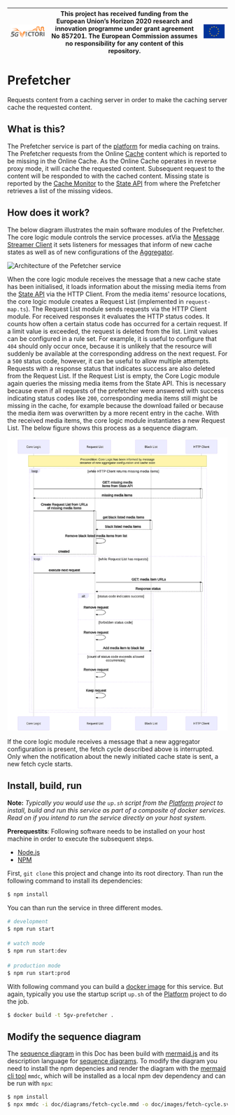 | [![5G-VICTORI logo](doc/images/5g-victori-logo.png)](https://www.5g-victori-project.eu/) | This project has received funding from the European Union’s Horizon 2020 research and innovation programme under grant agreement No 857201. The European Commission assumes no responsibility for any content of this repository. | [![Acknowledgement: This project has received funding from the European Union’s Horizon 2020 research and innovation programme under grant agreement No 857201.](doc/images/eu-flag.jpg)](https://ec.europa.eu/programmes/horizon2020/en) |
| ---------------------------------------------------------------------------------------- | ------------------------------------------------------------------------------------------------------------------------------------------- | ----------------------------------------------------------------------------------------------------------------------------------------------------------------------------------------------------------------------------------------- |


# Prefetcher

Requests content from a caching server in order to make the caching server cache the requested content.

## What is this?

The Prefetcher service is part of the [platform](../../../5gv-platform) for media caching on trains. The Prefetcher requests from the Online [Cache](../../../5gv-cache) content which is reported to be missing in the Online Cache. As the Online Cache operates in reverse proxy mode, it will cache the requested content. Subsequent request to the content will be responded to with the cached content. Missing state is reported by the [Cache Monitor](../../../5gv-cache-monitor) to the [State API](../../../5gv-state-api) from where the Prefetcher retrieves a list of the missing videos.

## How does it work?

The below diagram illustrates the main software modules of the Prefetcher. The core logic module controls the service processes. atVia the [Message Streamer Client](../../../5gv-messenger) it sets listeners for messages that inform of new cache states as well as of new configurations of the [Aggregator](../../../5gv-aggregator).

![Architecture of the Pefetcher service](https://docs.google.com/drawings/d/14Fp6Uh5ANOHJsuxn-eVHblYvyGa242fy4-nRYrfxVqI/export/svg)

When the core logic module receives the message that a new cache state has been initialised, it loads information about the missing media items from the [State API](../../../5gv-state-api) via the HTTP Client. From the media items' resource locations, the core logic module creates a Request List (implemented in `request-map.ts`). The Request List module sends requests via the HTTP Client module. For received responses it evaluates the HTTP status codes. It counts how often a certain status code has occurred for a certain request. If a limit value is exceeded, the request is deleted from the list. Limit values can be configured in a rule set. For example, it is useful to configure that `404` should only occur once, because it is unlikely that the resource will suddenly be available at the corresponding address on the next request. For a `500` status code, however, it can be useful to allow multiple attempts. Requests with a response status that indicates success are also deleted from the Request List. If the Request List is empty, the Core Logic module again queries the missing media items from the State API. This is necessary because even if all requests of the prefetcher were answered with success indicating status codes like `200`, corresponding media items still might be missing in the cache, for example because the download failed or because the media item was overwritten by a more recent entry in the cache. With the received media items, the core logic module instantiates a new Request List. The below figure shows this process as a sequence diagram.

![Diagram of fetch cycle](doc/images/fetch-cycle.svg)

If the core logic module receives a message that a new aggregator configuration is present, the fetch cycle described above is interrupted. Only when the notification about the newly initiated cache state is sent, a new fetch cycle starts.

## Install, build, run

**Note:** _Typically you would use the `up.sh` script from the [Platform](../../../5gv-platform) project to install, build and run this service as part of a composite of docker services. Read on if you intend to run the service directly on your host system._

**Prerequestits**: Following software needs to be installed on your host machine in order to execute the subsequent steps.

- [Node.js](https://nodejs.org/en/)
- [NPM](https://www.npmjs.com/)

First, `git clone` this project and change into its root directory. Than run the following command to install its dependencies:

```bash
$ npm install
```

You can than run the service in three different modes.

```bash
# development
$ npm run start

# watch mode
$ npm run start:dev

# production mode
$ npm run start:prod
```

With following command you can build a [docker image](https://www.docker.com) for this service. But again, typically you use the startup script `up.sh` of the [Platform](../../../5gv-platform) project to do the job.

```bash
$ docker build -t 5gv-prefetcher .
```

## Modify the sequence diagram

The [sequence diagram](doc/diagrams/fetch-cycle.mmd) in this Doc has been build with [mermaid.js](https://mermaid-js.github.io/mermaid/) and its description language for [sequence diagrams](https://mermaid-js.github.io/mermaid/diagrams-and-syntax-and-examples/sequenceDiagram.html). To modify the diagram you need to install the npm depencies and render the diagram with the [mermaid cli tool](https://github.com/mermaid-js/mermaid-cli) `mmdc`, which will be installed as a local npm dev dependency and can be run with `npx`:

```bash
$ npm install
$ npx mmdc -i doc/diagrams/fetch-cycle.mmd -o doc/images/fetch-cycle.svg
```
